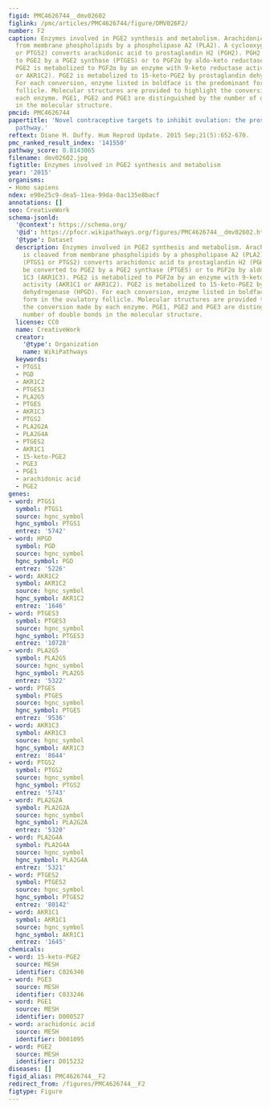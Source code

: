 ```yaml
---
figid: PMC4626744__dmv02602
figlink: /pmc/articles/PMC4626744/figure/DMV026F2/
number: F2
caption: Enzymes involved in PGE2 synthesis and metabolism. Arachidonic acid is cleaved
  from membrane phospholipids by a phospholipase A2 (PLA2). A cyclooxygenase (PTGS1
  or PTGS2) converts arachidonic acid to prostaglandin H2 (PGH2). PGH2 can be converted
  to PGE2 by a PGE2 synthase (PTGES) or to PGF2α by aldo-keto reductase 1C3 (AKR1C3).
  PGE2 is metabolized to PGF2α by an enzyme with 9-keto reductase activity (AKR1C1
  or AKR1C2). PGE2 is metabolized to 15-keto-PGE2 by prostaglandin dehydrogenase (HPGD).
  For each conversion, enzyme listed in boldface is the predominant form in the ovulatory
  follicle. Molecular structures are provided to highlight the conversion made by
  each enzyme. PGE1, PGE2 and PGE3 are distinguished by the number of double bonds
  in the molecular structure.
pmcid: PMC4626744
papertitle: 'Novel contraceptive targets to inhibit ovulation: the prostaglandin E2
  pathway.'
reftext: Diane M. Duffy. Hum Reprod Update. 2015 Sep;21(5):652-670.
pmc_ranked_result_index: '141550'
pathway_score: 0.8143065
filename: dmv02602.jpg
figtitle: Enzymes involved in PGE2 synthesis and metabolism
year: '2015'
organisms:
- Homo sapiens
ndex: e90e25c9-dea5-11ea-99da-0ac135e8bacf
annotations: []
seo: CreativeWork
schema-jsonld:
  '@context': https://schema.org/
  '@id': https://pfocr.wikipathways.org/figures/PMC4626744__dmv02602.html
  '@type': Dataset
  description: Enzymes involved in PGE2 synthesis and metabolism. Arachidonic acid
    is cleaved from membrane phospholipids by a phospholipase A2 (PLA2). A cyclooxygenase
    (PTGS1 or PTGS2) converts arachidonic acid to prostaglandin H2 (PGH2). PGH2 can
    be converted to PGE2 by a PGE2 synthase (PTGES) or to PGF2α by aldo-keto reductase
    1C3 (AKR1C3). PGE2 is metabolized to PGF2α by an enzyme with 9-keto reductase
    activity (AKR1C1 or AKR1C2). PGE2 is metabolized to 15-keto-PGE2 by prostaglandin
    dehydrogenase (HPGD). For each conversion, enzyme listed in boldface is the predominant
    form in the ovulatory follicle. Molecular structures are provided to highlight
    the conversion made by each enzyme. PGE1, PGE2 and PGE3 are distinguished by the
    number of double bonds in the molecular structure.
  license: CC0
  name: CreativeWork
  creator:
    '@type': Organization
    name: WikiPathways
  keywords:
  - PTGS1
  - PGD
  - AKR1C2
  - PTGES3
  - PLA2G5
  - PTGES
  - AKR1C3
  - PTGS2
  - PLA2G2A
  - PLA2G4A
  - PTGES2
  - AKR1C1
  - 15-keto-PGE2
  - PGE3
  - PGE1
  - arachidonic acid
  - PGE2
genes:
- word: PTGS1
  symbol: PTGS1
  source: hgnc_symbol
  hgnc_symbol: PTGS1
  entrez: '5742'
- word: НPGD
  symbol: PGD
  source: hgnc_symbol
  hgnc_symbol: PGD
  entrez: '5226'
- word: AKR1C2
  symbol: AKR1C2
  source: hgnc_symbol
  hgnc_symbol: AKR1C2
  entrez: '1646'
- word: PTGES3
  symbol: PTGES3
  source: hgnc_symbol
  hgnc_symbol: PTGES3
  entrez: '10728'
- word: PLA2G5
  symbol: PLA2G5
  source: hgnc_symbol
  hgnc_symbol: PLA2G5
  entrez: '5322'
- word: PTGES
  symbol: PTGES
  source: hgnc_symbol
  hgnc_symbol: PTGES
  entrez: '9536'
- word: AKR1C3
  symbol: AKR1C3
  source: hgnc_symbol
  hgnc_symbol: AKR1C3
  entrez: '8644'
- word: PTGS2
  symbol: PTGS2
  source: hgnc_symbol
  hgnc_symbol: PTGS2
  entrez: '5743'
- word: PLA2G2A
  symbol: PLA2G2A
  source: hgnc_symbol
  hgnc_symbol: PLA2G2A
  entrez: '5320'
- word: PLA2G4A
  symbol: PLA2G4A
  source: hgnc_symbol
  hgnc_symbol: PLA2G4A
  entrez: '5321'
- word: PTGES2
  symbol: PTGES2
  source: hgnc_symbol
  hgnc_symbol: PTGES2
  entrez: '80142'
- word: AKR1C1
  symbol: AKR1C1
  source: hgnc_symbol
  hgnc_symbol: AKR1C1
  entrez: '1645'
chemicals:
- word: 15-keto-PGE2
  source: MESH
  identifier: C026346
- word: PGE3
  source: MESH
  identifier: C033246
- word: PGE1
  source: MESH
  identifier: D000527
- word: arachidonic acid
  source: MESH
  identifier: D001095
- word: PGE2
  source: MESH
  identifier: D015232
diseases: []
figid_alias: PMC4626744__F2
redirect_from: /figures/PMC4626744__F2
figtype: Figure
---
```

